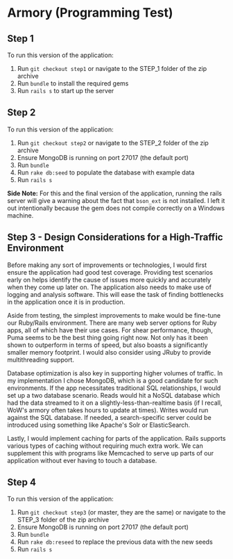 # Armory (Programming Test)


## Step 1

To run this version of the application:

1. Run `git checkout step1` or navigate to the STEP_1 folder of the zip archive
2. Run `bundle` to install the required gems
3. Run `rails s` to start up the server


## Step 2

To run this version of the application:

1. Run `git checkout step2` or navigate to the STEP_2 folder of the zip archive
2. Ensure MongoDB is running on port 27017 (the default port)
3. Run `bundle`
4. Run `rake db:seed` to populate the database with example data
5. Run `rails s`

**Side Note:** For this and the final version of the application, running the
rails server will give a warning about the fact that `bson_ext` is not
installed. I left it out intentionally because the gem does not compile
correctly on a Windows machine.


## Step 3 - Design Considerations for a High-Traffic Environment

Before making any sort of improvements or technologies, I would first ensure
the application had good test coverage. Providing test scenarios early on helps
identify the cause of issues more quickly and accurately when they come up
later on. The application also needs to make use of logging and analysis
software. This will ease the task of finding bottlenecks in the application
once it is in production.

Aside from testing, the simplest improvements to make would be fine-tune our
Ruby/Rails environment. There are many web server options for Ruby apps, all of
which have their use cases. For shear performance, though, Puma seems to be the
best thing going right now. Not only has it been shown to outperform in terms
of speed, but also boasts a significantly smaller memory footprint. I would
also consider using JRuby to provide multithreading support.

Database optimization is also key in supporting higher volumes of traffic. In
my implementation I chose MongoDB, which is a good candidate for such
environments. If the app necessitates traditional SQL relationships, I would
set up a two database scenario. Reads would hit a NoSQL database which had the
data streamed to it on a slightly-less-than-realtime basis (if I recall, WoW's
armory often takes hours to update at times). Writes would run against the SQL
database. If needed, a search-specific server could be introduced using
something like Apache's Solr or ElasticSearch.

Lastly, I would implement caching for parts of the application. Rails supports
various types of caching without requiring much extra work. We can supplement
this with programs like Memcached to serve up parts of our application without
ever having to touch a database.


## Step 4

To run this version of the application:

1. Run `git checkout step3` (or master, they are the same) or navigate to the STEP_3 folder of the zip archive
2. Ensure MongoDB is running on port 27017 (the default port)
3. Run `bundle`
4. Run `rake db:reseed` to replace the previous data with the new seeds
5. Run `rails s`

